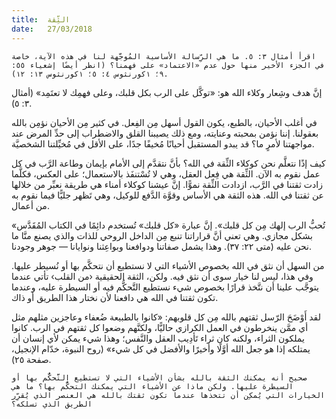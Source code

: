 ```yaml
---
title:  الثِّقة
date:   27/03/2018
---
```


`اقرأ أمثال ٣: ٥. ما هي الرِّسالة الأساسية المُوجَّهة لنا في هذه الآية، خاصة في الجزء الأخير منها حول عدم «الاعتماد» على فهمنا؟ (انظر أيضًا إشعياء ٥٥: ٩؛ ١كورنثوس ٤: ٥؛ ١كورنثوس ١٣: ١٢).`

إنَّ هدف وشِعار وكلاء الله هو: «توكَّل على الرب بكل قلبك، وعلى فهمِك لا تعتَمِد» (أمثال ٣: ٥).

في أغلب الأحيان، بالطبع، يكون القول أسهل مِن الفِعل. في كثير مِن الأحيان نؤمِن بالله بعقولنا. إننا نؤمن بمحبته وعنايته، ومع ذلك يصيبنا القلق والاضطراب إلى حدِّ المرض عند مواجهتنا لأمرٍ ما؟ قد يبدو المستقبل أحيانًا مُخيفًا جدًا، على الأقل في مُخيِّلتنا الشخصيَّة.

كيف إذًا نتعلَّم نحن كوكلاء الثِّقة في الله؟ بأنَّ نتقدَّم إلى الأمام بإيمان وطاعة الرَّب في كل عمل نقوم به الآن. الثِّقة هي فِعل العقل، وهي لا تُسْتنفَذ بالاستعمال؛ على العكس، فكلَّما زادت ثقتنا في الرَّب، ازدادت الثِّقة نموًّا. إنَّ عيشنا كوكلاء أمناء هي طريقة نعبِّر من خلالها عن ثقتنا في الله. هذه الثقة هي الأساس وقوَّة الدَّفع للوكيل، وهي تَظهر جليًّا فيما نقوم به من أعمال.

«تُحبُّ الرب إلهك مِن كل قلبك». إنَّ عبارة «كل قلبك» تُستخدم دائِمًا في الكتاب المُقَدَّس بشكل مجازي. وهي تعني أنَّ قراراتنا تنبع مِن الداخل الروحي للذات والذي يصنع منَّا ما نحن عليه (متى ٢٢: ٣٧). وهذا يشمل صفاتنا ودوافعنا وبواعِثنا ونوايانا — جوهر وجودنا.

من السهل أن نثق في الله بخصوص الأشياء التي لا نستطيع أن نتحكَّم بها أو نُسيطر عليها. وفي هذا، ليس لنا خيار سوى أن نثق فيه. ولكن، الثقة الحقيقية ‹من القلب› تأتي عندما يتوجَّب علينا أن نتَّخذ قرارًا بخصوص شيء نستطيع التَّحكُّم فيه أو السيطرة عليه، وعندما تكون ثقتنا في الله هي دافعنا لأن نختار هذا الطريق أو ذاك.

لقد أَوْضَحَ الرّسل ثقتهم بالله مِن كل قلوبهم: «كانوا بالطبيعة ضُعفاء وعاجزين مثلهم مثل أي ممَّن ينخرطون في العمل الكرازي حاليًّا، ولكنَّهم وضعوا كل ثقتهم في الرب. كانوا يملكون الثراء، ولكنه كان ثراء تَأدِيب العقل والنَّفس؛ وهذا شيء يمكن لأي إنسان أن يمتلكه إذا هو جعل الله أوَّلًا وأخيرًا والأفضل في كل شيء» (روح النبوة، خدّام الإنجيل، صفحة ٢٥).

`صحيح أنه يمكنك الثقة بالله بشأن الأشياء التي لا تستطيع التَّحكُّم بها أو السيطرة عليها. ولكن ماذا عن الأشياء التي يمكنك التحكُّم بها؟ ما هي الخيارات التي يُمكِن أن تتخذها عندما تكون ثقتك بالله هي العنصر الذي يُقرِّر الطريق الذي تسلكه؟`